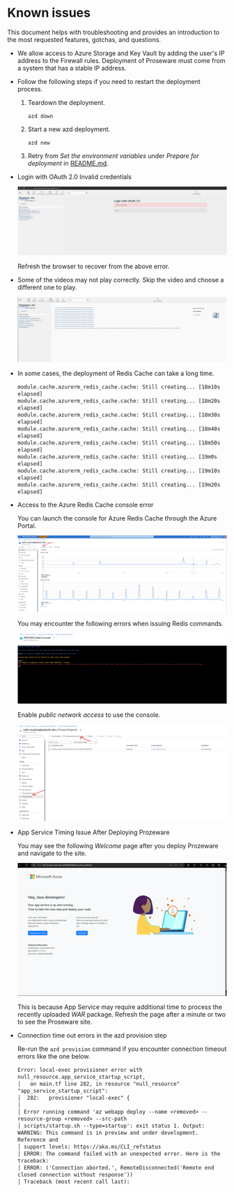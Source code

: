 # Known issues

This document helps with troubleshooting and provides an introduction to the most requested features, gotchas, and questions.

*  We allow access to Azure Storage and Key Vault by adding the user's IP address to the Firewall rules. Deployment of Proseware must come from a system that has a stable IP address.

* Follow the following steps if you need to restart the deployment process.

    1. Teardown the deployment.
    
        ```shell
        azd down
        ```

    1. Start a new azd deployment.

        ```shell
        azd new
        ```

    1. Retry from *Set the environment variables* under *Prepare for deployment* in [README.md](./README.md).

* Login with OAuth 2.0 Invalid credentials

    ![Aisonic AAD](docs/assets/azureauthtimeout.png)

    Refresh the browser to recover from the above error.

* Some of the videos may not play correctly.  Skip the video and choose a different one to play.

    ![Aisonic Video Playing Error](docs/assets/error-playing-video.png)

* In some cases, the deployment of Redis Cache can take a long time.
    
    ```
    module.cache.azurerm_redis_cache.cache: Still creating... [18m10s elapsed]
    module.cache.azurerm_redis_cache.cache: Still creating... [18m20s elapsed]
    module.cache.azurerm_redis_cache.cache: Still creating... [18m30s elapsed]
    module.cache.azurerm_redis_cache.cache: Still creating... [18m40s elapsed]
    module.cache.azurerm_redis_cache.cache: Still creating... [18m50s elapsed]
    module.cache.azurerm_redis_cache.cache: Still creating... [19m0s elapsed]
    module.cache.azurerm_redis_cache.cache: Still creating... [19m10s elapsed]
    module.cache.azurerm_redis_cache.cache: Still creating... [19m20s elapsed]
    ````

* Access to the Azure Redis Cache console error

    You can launch the console for Azure Redis Cache through the Azure Portal.

    ![Aisonic AAD](docs/assets/azure-redis-console.png)

    You may encounter the following errors when issuing Redis commands.

    ![Aisonic AAD](docs/assets/azure-redis-private-console-error.png)

    Enable *public network access* to use the console.

    ![Aisonic AAD](docs/assets/azure-redis-enable-public-network-access.png)

* App Service Timing Issue After Deploying Prozeware

    You may see the following *Welcome* page after you deploy Prozeware and navigate to the site.

    ![Aisonic AAD](docs/assets/appservice-welcome-java.png)

    This is because App Service may require additional time to process the recently uploaded *WAR* package. Refresh the page after a minute or two to see the Proseware site. 

* Connection time out errors in the azd provision step

    Re-run the `azd provision` command if you encounter connection timeout errors like the one below.

    ```
    Error: local-exec provisioner error with null_resource.app_service_startup_script,
    │   on main.tf line 282, in resource "null_resource" "app_service_startup_script":
    │  282:   provisioner "local-exec" {
    │ 
    │ Error running command 'az webapp deploy --name <removed> --resource-group <removed> --src-path
    │ scripts/startup.sh --type=startup': exit status 1. Output: WARNING: This command is in preview and under development. Reference and
    │ support levels: https://aka.ms/CLI_refstatus
    │ ERROR: The command failed with an unexpected error. Here is the traceback:
    │ ERROR: ('Connection aborted.', RemoteDisconnected('Remote end closed connection without response'))
    │ Traceback (most recent call last):
    ```